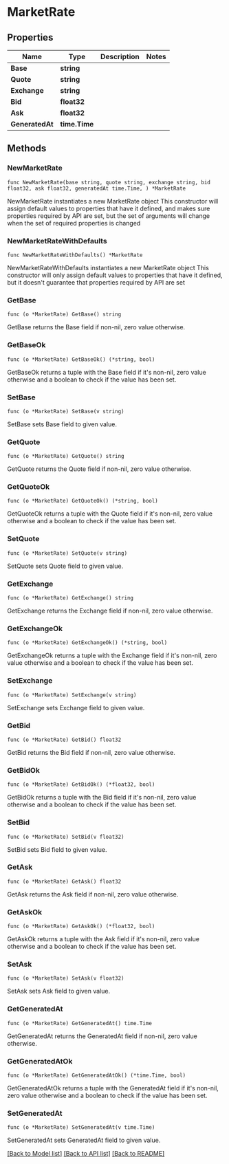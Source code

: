 # MarketRate

## Properties

Name | Type | Description | Notes
------------ | ------------- | ------------- | -------------
**Base** | **string** |  | 
**Quote** | **string** |  | 
**Exchange** | **string** |  | 
**Bid** | **float32** |  | 
**Ask** | **float32** |  | 
**GeneratedAt** | **time.Time** |  | 

## Methods

### NewMarketRate

`func NewMarketRate(base string, quote string, exchange string, bid float32, ask float32, generatedAt time.Time, ) *MarketRate`

NewMarketRate instantiates a new MarketRate object
This constructor will assign default values to properties that have it defined,
and makes sure properties required by API are set, but the set of arguments
will change when the set of required properties is changed

### NewMarketRateWithDefaults

`func NewMarketRateWithDefaults() *MarketRate`

NewMarketRateWithDefaults instantiates a new MarketRate object
This constructor will only assign default values to properties that have it defined,
but it doesn't guarantee that properties required by API are set

### GetBase

`func (o *MarketRate) GetBase() string`

GetBase returns the Base field if non-nil, zero value otherwise.

### GetBaseOk

`func (o *MarketRate) GetBaseOk() (*string, bool)`

GetBaseOk returns a tuple with the Base field if it's non-nil, zero value otherwise
and a boolean to check if the value has been set.

### SetBase

`func (o *MarketRate) SetBase(v string)`

SetBase sets Base field to given value.


### GetQuote

`func (o *MarketRate) GetQuote() string`

GetQuote returns the Quote field if non-nil, zero value otherwise.

### GetQuoteOk

`func (o *MarketRate) GetQuoteOk() (*string, bool)`

GetQuoteOk returns a tuple with the Quote field if it's non-nil, zero value otherwise
and a boolean to check if the value has been set.

### SetQuote

`func (o *MarketRate) SetQuote(v string)`

SetQuote sets Quote field to given value.


### GetExchange

`func (o *MarketRate) GetExchange() string`

GetExchange returns the Exchange field if non-nil, zero value otherwise.

### GetExchangeOk

`func (o *MarketRate) GetExchangeOk() (*string, bool)`

GetExchangeOk returns a tuple with the Exchange field if it's non-nil, zero value otherwise
and a boolean to check if the value has been set.

### SetExchange

`func (o *MarketRate) SetExchange(v string)`

SetExchange sets Exchange field to given value.


### GetBid

`func (o *MarketRate) GetBid() float32`

GetBid returns the Bid field if non-nil, zero value otherwise.

### GetBidOk

`func (o *MarketRate) GetBidOk() (*float32, bool)`

GetBidOk returns a tuple with the Bid field if it's non-nil, zero value otherwise
and a boolean to check if the value has been set.

### SetBid

`func (o *MarketRate) SetBid(v float32)`

SetBid sets Bid field to given value.


### GetAsk

`func (o *MarketRate) GetAsk() float32`

GetAsk returns the Ask field if non-nil, zero value otherwise.

### GetAskOk

`func (o *MarketRate) GetAskOk() (*float32, bool)`

GetAskOk returns a tuple with the Ask field if it's non-nil, zero value otherwise
and a boolean to check if the value has been set.

### SetAsk

`func (o *MarketRate) SetAsk(v float32)`

SetAsk sets Ask field to given value.


### GetGeneratedAt

`func (o *MarketRate) GetGeneratedAt() time.Time`

GetGeneratedAt returns the GeneratedAt field if non-nil, zero value otherwise.

### GetGeneratedAtOk

`func (o *MarketRate) GetGeneratedAtOk() (*time.Time, bool)`

GetGeneratedAtOk returns a tuple with the GeneratedAt field if it's non-nil, zero value otherwise
and a boolean to check if the value has been set.

### SetGeneratedAt

`func (o *MarketRate) SetGeneratedAt(v time.Time)`

SetGeneratedAt sets GeneratedAt field to given value.



[[Back to Model list]](../README.md#documentation-for-models) [[Back to API list]](../README.md#documentation-for-api-endpoints) [[Back to README]](../README.md)


